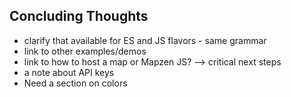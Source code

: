 ## Concluding Thoughts

* clarify that available for ES and JS flavors - same grammar
* link to other examples/demos
* link to how to host a map or Mapzen JS? --> critical next steps
* a note about API keys
* Need a section on colors
